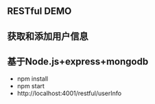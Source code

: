 ## RESTful DEMO
## 获取和添加用户信息
## 基于Node.js+express+mongodb
  * npm install
  * npm start
  * http://localhost:4001/restful/userInfo
